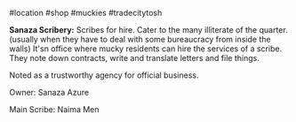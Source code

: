 #location #shop #muckies #tradecitytosh 

**Sanaza Scribery:** Scribes for hire. Cater to the many illiterate of the quarter. (usually when they have to deal with some bureaucracy from inside the walls) It'sn office where mucky residents can hire the services of a scribe. They note down contracts, write and translate letters and file things.

Noted as a trustworthy agency for official business.

Owner: Sanaza Azure

Main Scribe: Naima Men